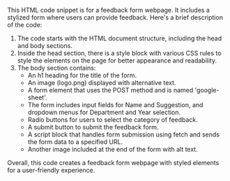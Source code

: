 This HTML code snippet is for a feedback form webpage. It includes a stylized form where users can provide feedback. Here's a brief description of the code:

1. The code starts with the HTML document structure, including the head and body sections.
2. Inside the head section, there is a style block with various CSS rules to style the elements on the page for better appearance and readability.
3. The body section contains:
   - An h1 heading for the title of the form.
   - An image (logo.png) displayed with alternative text.
   - A form element that uses the POST method and is named 'google-sheet'.
   - The form includes input fields for Name and Suggestion, and dropdown menus for Department and Year selection.
   - Radio buttons for users to select the category of feedback.
   - A submit button to submit the feedback form.
   - A script block that handles form submission using fetch and sends the form data to a specified URL.
   - Another image included at the end of the form with alt text.

Overall, this code creates a feedback form webpage with styled elements for a user-friendly experience.

